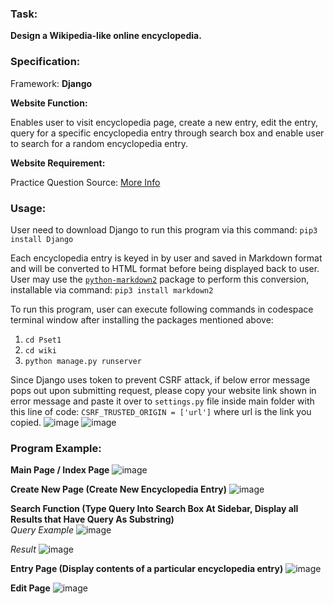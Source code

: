 ### Task: ### 
**Design a Wikipedia-like online encyclopedia.**

### Specification: ###
Framework: **Django**

**Website Function:**

Enables user to visit encyclopedia page, create a new entry, edit the entry, query for a specific encyclopedia entry through search box and enable user to search for a random encyclopedia entry.

**Website Requirement:**

Practice Question Source: [More Info](https://cs50.harvard.edu/web/2020/projects/1/wiki/)

### Usage: ###
User need to download Django to run this program via this command: `pip3 install Django`

Each encyclopedia entry is keyed in by user and saved in Markdown format and will be converted to HTML format before being displayed back to user. <br>
User may use the [`python-markdown2`](https://github.com/trentm/python-markdown2) package to perform this conversion, installable via command: `pip3 install markdown2`

To run this program, user can execute following commands in codespace terminal window after installing the packages mentioned above:
1. `cd Pset1`
2. `cd wiki`
3. `python manage.py runserver`

Since Django uses token to prevent CSRF attack, if below error message pops out upon submitting request, please copy your website link shown in error message and paste it over to `settings.py` file inside main folder with this line of code: `CSRF_TRUSTED_ORIGIN = ['url']` where url is the link you copied.
![image](https://user-images.githubusercontent.com/107826905/215513882-bcfe505c-005e-4cb8-8c28-c6df33525c5d.png)
![image](https://user-images.githubusercontent.com/107826905/215512114-baf43687-3874-41a6-80aa-72ab19b4e567.png)

### Program Example: ###
**Main Page / Index Page**
![image](https://user-images.githubusercontent.com/107826905/215511284-d500193b-cffe-42f9-92f5-556bbe53b8e1.png)

**Create New Page (Create New Encyclopedia Entry)**
![image](https://user-images.githubusercontent.com/107826905/215511386-7f84760d-9aa9-4f95-9559-5cb1c75f7b0b.png)

**Search Function (Type Query Into Search Box At Sidebar, Display all Results that Have Query As Substring)** <br>
*Query Example*
![image](https://user-images.githubusercontent.com/107826905/215512536-8b5845c8-78f4-4241-a84f-de62ea05b5b6.png)

*Result*
![image](https://user-images.githubusercontent.com/107826905/215512621-66475f31-1aef-4d45-bb20-65c0e1699f21.png)

**Entry Page (Display contents of a particular encyclopedia entry)**
![image](https://user-images.githubusercontent.com/107826905/215512742-ac586d8d-c0c0-4bc5-b361-d9c212ee13e2.png)

**Edit Page**
![image](https://user-images.githubusercontent.com/107826905/215512975-400adece-4f85-4fb6-b11a-0e4658d4916c.png)



